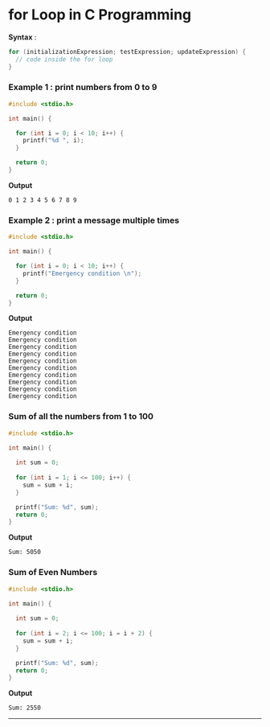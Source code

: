 # for Loop in C Programming

 **Syntax** :

```c
for (initializationExpression; testExpression; updateExpression) {
  // code inside the for loop
}

```

### Example 1 : print numbers from 0 to 9
```c
#include <stdio.h>

int main() {

  for (int i = 0; i < 10; i++) {
    printf("%d ", i);
  }

  return 0;
}

```

**Output**
```
0 1 2 3 4 5 6 7 8 9 

```

### Example 2 : print a message multiple times
```c
#include <stdio.h>

int main() {

  for (int i = 0; i < 10; i++) {
    printf("Emergency condition \n");
  }

  return 0;
}

```

**Output**
```
Emergency condition 
Emergency condition 
Emergency condition 
Emergency condition 
Emergency condition 
Emergency condition 
Emergency condition 
Emergency condition 
Emergency condition 
Emergency condition

```
### Sum of all the numbers from 1 to 100

```c
#include <stdio.h>

int main() {
  
  int sum = 0;
  
  for (int i = 1; i <= 100; i++) {
    sum = sum + i;
  }

  printf("Sum: %d", sum);
  return 0;
}

```
**Output**
```
Sum: 5050
```

### Sum of Even Numbers

```c
#include <stdio.h>

int main() {
  
  int sum = 0;
  
  for (int i = 2; i <= 100; i = i + 2) {
    sum = sum + i;
  }

  printf("Sum: %d", sum);
  return 0;
}

```
**Output**
```
Sum: 2550

```
---
